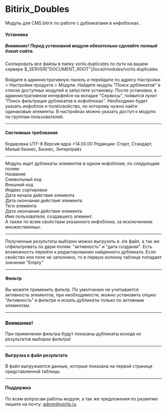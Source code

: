 # Bitirix_Doubles
Модуль для CMS bitrix по работе с дубликатами в инфоблоках.

#### Установка
##### Внимание! Перед установкой модуля обязательно сделайте полный бэкап сайта.
Скопировать все файлы в папку vorlis.duplicates по пути на вашем сервере $_SERVER["DOCUMENT_ROOT"]/local/modules/vorlis.duplicates<br><br>
Войдите в административную панель и перейдите по адресу Настройки > Настройки продукта > Модули. Найдите модуль "Поиск дубликатов" в списке доступных модулей и запустите установку.
После установки, в административном интерфейсе на вкладке "Сервисы", появится пункт "Поиск фильтрация дубликатов в инфоблоках". Необходимо будет указать инфоблок и поле\свойство, по которому нужно найти одинаковые элементы.
В настройках можно указать доступ к модулю по группам пользователей.
________________________
#### Системные требования
Кодировка UTF-8
Версия ядра >14.00.00
Редакции: Старт, Стандарт, Малый бизнес, Бизнес, Энтерпрайз
________________________

Модуль ищет дубликаты элементов в одном инфоблоке, по следующим полям:<br>
Название<br>
Символьный код<br>
Внешний код<br>
Индекс сортировки<br>
Дата начала действия элемента<br>
Дата окончания действия элемента<br>
Теги элемента<br>
Дата окончания действия элемента<br>
Имя пользователя, создавшего элемент.<br>
А также по всем свойствам указанного инфоблока, за исключением множественных.<br>
________________________

Полученные результаты выборки можно выгрузить в .xls файл, а так же отфильтровать по двум полям: "активность" и "дата создания".
Есть возможность перейти к редактированию найденного дубликата.
Если свойство или поле не заполнено, то в первую колонку таблице попадает значение "Empty"
________________________

#### Фильтр
Вы можете применить фильтр. По умолчанию не учитывается активность элементов, при необходимости, можно установить опцию "Активность" в фильтре и искать дубликаты только по активным элементам.
________________________

### Внимание!
При применении фильтра будут показаны дубликаты исходя из результатов выборки фильтра!
________________________
#### Выгрузка в файл результата
В файл выгружаются данные, которые показана на первой странице представленной таблицы. 
________________________

#### Поддержка
По всем вопросам работы модуля, а так же предложения по развитию пишите на почту: admin@vorlis.ru
